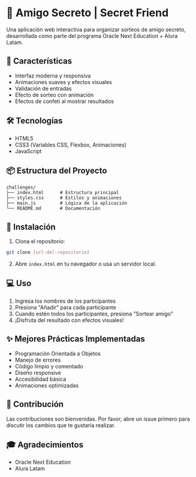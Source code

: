 
# 🎲 Amigo Secreto | Secret Friend

Una aplicación web interactiva para organizar sorteos de amigo secreto, desarrollada como parte del programa Oracle Next Education + Alura Latam.

## 🚀 Características

- Interfaz moderna y responsiva
- Animaciones suaves y efectos visuales
- Validación de entradas
- Efecto de sorteo con animación
- Efectos de confeti al mostrar resultados

## 🛠️ Tecnologías

- HTML5
- CSS3 (Variables CSS, Flexbox, Animaciones)
- JavaScript

## 📦 Estructura del Proyecto

```
challenges/
├── index.html      # Estructura principal
├── styles.css      # Estilos y animaciones
├── main.js         # Lógica de la aplicación
└── README.md       # Documentación
```

## 🔧 Instalación

1. Clona el repositorio:
```bash
git clone [url-del-repositorio]
```

2. Abre `index.html` en tu navegador o usa un servidor local.

## 💻 Uso

1. Ingresa los nombres de los participantes
2. Presiona "Añadir" para cada participante
3. Cuando estén todos los participantes, presiona "Sortear amigo"
4. ¡Disfruta del resultado con efectos visuales!

## ✨ Mejores Prácticas Implementadas

- Programación Orientada a Objetos
- Manejo de errores
- Código limpio y comentado
- Diseño responsive
- Accesibilidad básica
- Animaciones optimizadas

## 👥 Contribución

Las contribuciones son bienvenidas. Por favor, abre un issue primero para discutir los cambios que te gustaría realizar.


## 🎓 Agradecimientos

- Oracle Next Education
- Alura Latam